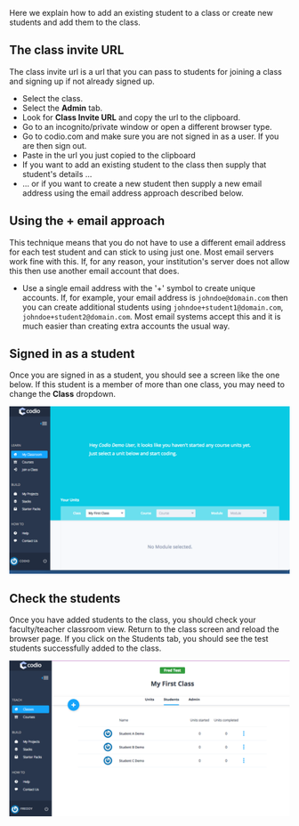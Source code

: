 Here we explain how to add an existing student to a class or create new students and add them to the class.

## The class invite URL
The class invite url is a url that you can pass to students for joining a class and signing up if not already signed up.

- Select the class.
- Select the **Admin** tab. 
- Look for **Class Invite URL** and copy the url to the clipboard.
- Go to an incognito/private window or open a different browser type.
- Go to codio.com and make sure you are not signed in as a user. If you are then sign out.
- Paste in the url you just copied to the clipboard
- If you want to add an existing student to the class then supply that student's details ...
- ... or if you want to create a new student then supply a new email address using the email address approach described below.


## Using the + email approach
This technique means that you do not have to use a different email address for each test student and can stick to using just one. Most email servers work fine with this. If, for any reason, your institution's server does not allow this then use another email account that does.

- Use a single email address with the '+' symbol to create unique accounts. If, for example, your email address is `johndoe@domain.com` then you can create additional students using `johndoe+student1@domain.com`, `johndoe+student2@domain.com`. Most email systems accept this and it is much easier than creating extra accounts the usual way.

## Signed in as a student
Once you are signed in as a student, you should see a screen like the one below. If this student is a member of more than one class, you may need to change the **Class** dropdown.

![](.guides/img/joined-class.png)

## Check the students
Once you have added students to the class, you should check your faculty/teacher classroom view. Return to the class screen and reload the browser page. If you click on the Students tab, you should see the test students successfully added to the class.

![](.guides/img/students-unit.png)